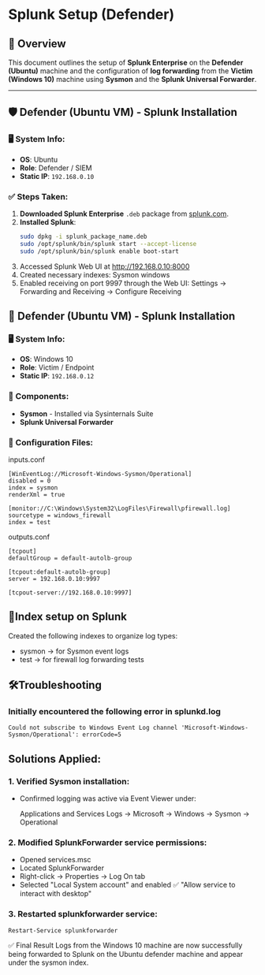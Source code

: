 # Splunk Setup (Defender)

## 🧠 Overview
This document outlines the setup of **Splunk Enterprise** on the **Defender (Ubuntu)** machine and the configuration of **log forwarding** from the **Victim (Windows 10)** machine using **Sysmon** and the **Splunk Universal Forwarder**.

---

## 🛡️ Defender (Ubuntu VM) - Splunk Installation

### 🖥️ System Info:
- **OS**: Ubuntu
- **Role**: Defender / SIEM
- **Static IP**: `192.168.0.10`

### ✅ Steps Taken:
1. **Downloaded Splunk Enterprise** `.deb` package from [splunk.com](https://www.splunk.com).
2. **Installed Splunk**:
   ```bash
   sudo dpkg -i splunk_package_name.deb
   sudo /opt/splunk/bin/splunk start --accept-license
   sudo /opt/splunk/bin/splunk enable boot-start
3. Accessed Splunk Web UI at http://192.168.0.10:8000
4. Created necessary indexes:
	Sysmon
	windows
5. Enabled receiving on port 9997 through the Web UI:
Settings → Forwarding and Receiving → Configure Receiving

## 🎯 Defender (Ubuntu VM) - Splunk Installation
### 🖥️ System Info:
- **OS**: Windows 10
- **Role**: Victim / Endpoint
- **Static IP**: `192.168.0.12`
### 🔧 Components:
- **Sysmon** - Installed via Sysinternals Suite
- **Splunk Universal Forwarder**

### 📁 Configuration Files:

inputs.conf
```
[WinEventLog://Microsoft-Windows-Sysmon/Operational]
disabled = 0
index = sysmon
renderXml = true

[monitor://C:\Windows\System32\LogFiles\Firewall\pfirewall.log]
sourcetype = windows_firewall
index = test
```
outputs.conf
```
[tcpout]
defaultGroup = default-autolb-group

[tcpout:default-autolb-group]
server = 192.168.0.10:9997

[tcpout-server://192.168.0.10:9997]
```
## 🧱Index setup on Splunk
Created the following indexes to organize log types:
- sysmon → for Sysmon event logs
- test → for firewall log forwarding tests

## 🛠️Troubleshooting
### Initially encountered the following error in splunkd.log
```Could not subscribe to Windows Event Log channel 'Microsoft-Windows-Sysmon/Operational': errorCode=5```
## Solutions Applied:
### 1. Verified Sysmon installation:
- Confirmed logging was active via Event Viewer under:

  Applications and Services Logs → Microsoft → Windows → Sysmon → Operational
### 2. Modified SplunkForwarder service permissions:
- Opened services.msc
- Located SplunkForwarder
- Right-click → Properties → Log On tab
- Selected "Local System account" and enabled
	✅ "Allow service to interact with desktop"
### 3. Restarted splunkforwarder service:
```Restart-Service splunkforwarder```

✅ Final Result
Logs from the Windows 10 machine are now successfully being forwarded to Splunk on the Ubuntu defender machine and appear under the sysmon index.
